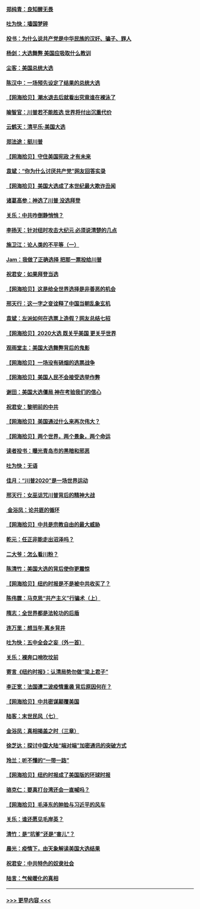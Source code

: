 #### [郑纯青：良知醒无畏](../pages/nsc993/n12545394.md?t=11130951) 
#### [吐为快：墙国梦碎](../pages/nsc993/n12545309.md?t=11130951) 
#### [投书：为什么说共产党是中华民族的汉奸、骗子、罪人](../pages/nsc993/n12545089.md?t=11130951) 
#### [杨剑：大选舞弊 美国应吸取什么教训](../pages/nsc993/n12543937.md?t=11130951) 
#### [尘客：美国总统大选](../pages/nsc993/n12543828.md?t=11130951) 
#### [陈汉中：一场预先设定了结果的总统大选](../pages/nsc993/n12543564.md?t=11130951) 
#### [【网海拾贝】潮水退去后就看出究竟谁在裸泳了](../pages/nsc993/n12543321.md?t=11130951) 
#### [喻智官：川普若不能胜选 世界将付出沉重代价](../pages/nsc993/n12541352.md?t=11130951) 
#### [云鹤天：清平乐‧美国大选](../pages/nsc993/n12540916.md?t=11130951) 
#### [郑法途：挺川普](../pages/nsc993/n12540898.md?t=11130951) 
#### [【网海拾贝】守住美国宪政 才有未来](../pages/nsc993/n12540423.md?t=11130951) 
#### [袁斌：“你为什么讨厌共产党”网友回答实录](../pages/nsc993/n12540208.md?t=11130951) 
#### [【网海拾贝】美国大选成了本世纪最大欺诈丑闻](../pages/nsc993/n12538029.md?t=11130951) 
#### [诸葛高参：神选了川普 没选拜登](../pages/nsc993/n12537664.md?t=11130951) 
#### [关乐：中共咋倒静悄悄？](../pages/nsc993/n12537615.md?t=11130951) 
#### [李扬天：针对纽时攻击大纪元 必须说清楚的几点](../pages/nsc993/n12536001.md?t=11130951) 
#### [施卫江：论人类的不平等（一）](../pages/nsc993/n12535700.md?t=11130951) 
#### [Jam：我做了正确选择 把那一票投给川普](../pages/nsc993/n12535743.md?t=11130951) 
#### [祝君安：如果拜登当选](../pages/nsc993/n12535726.md?t=11130951) 
#### [【网海拾贝】这是给全世界选择是非善恶的机会](../pages/nsc993/n12535061.md?t=11130951) 
#### [邢天行：这一字之变诠释了中国当朝乱象玄机](../pages/nsc993/n12533446.md?t=11130951) 
#### [袁斌：左派如何在选票上造假？网友总结七招](../pages/nsc993/n12533180.md?t=11130951) 
#### [【网海拾贝】2020大选 既关乎美国 更关乎世界](../pages/nsc993/n12533161.md?t=11130951) 
#### [观雨堂主：美国大选舞弊背后的鬼影](../pages/nsc993/n12533153.md?t=11130951) 
#### [【网海拾贝】一场没有硝烟的选票战争](../pages/nsc993/n12531883.md?t=11130951) 
#### [【网海拾贝】美国人民不会接受选举作弊](../pages/nsc993/n12528850.md?t=11130951) 
#### [谢田：美国大选僵局 神在考验我们的信心](../pages/nsc993/n12527932.md?t=11130951) 
#### [祝君安：黎明前的中共](../pages/nsc993/n12524071.md?t=11130951) 
#### [【网海拾贝】美国通过什么来再次伟大？](../pages/nsc993/n12523844.md?t=11130951) 
#### [【网海拾贝】两个世界，两个景象，两个命运](../pages/nsc993/n12521419.md?t=11130951) 
#### [读者投书：曝光青岛市的黑暗和邪恶](../pages/nsc993/n12520988.md?t=11130951) 
#### [吐为快：无语](../pages/nsc993/n12518588.md?t=11130951) 
#### [佳月：“川普2020”是一场世界运动](../pages/nsc993/n12518581.md?t=11130951) 
#### [邢天行：女巫诅咒川普背后的精神大战](../pages/nsc993/n12517257.md?t=11130951) 
#### [ 金浴凤：论共匪的循环](../pages/nsc993/n12517133.md?t=11130951) 
#### [【网海拾贝】中共是宗教自由的最大威胁](../pages/nsc993/n12516879.md?t=11130951) 
#### [乾元：任正非能走出沼泽吗？](../pages/nsc993/n12515831.md?t=11130951) 
#### [二大爷：怎么看川粉？](../pages/nsc993/n12515820.md?t=11130951) 
#### [陈清竹：美国大选的背后使你更震惊](../pages/nsc993/n12515589.md?t=11130951) 
#### [【网海拾贝】纽约时报是不是被中共收买了？](../pages/nsc993/n12515122.md?t=11130951) 
#### [陈伟霆：马克思“共产主义”行骗术（上）](../pages/nsc993/n12510217.md?t=11130951) 
#### [隋志：全世界都是法轮功的后盾](../pages/nsc993/n12510636.md?t=11130951) 
#### [连万里：想当年‧离乡背井](../pages/nsc993/n12510623.md?t=11130951) 
#### [吐为快：五中全会之妄（外一首）](../pages/nsc993/n12510470.md?t=11130951) 
#### [关乐：裸奔口哨吹坟前](../pages/nsc993/n12510403.md?t=11130951) 
#### [寄言《纽约时报》：认清局势勿做“梁上君子”](../pages/nsc993/n12510042.md?t=11130951) 
#### [李正宽：法国遭二波疫情重袭 背后原因何在？](../pages/nsc993/n12509971.md?t=11130951) 
#### [【网海拾贝】中共密谋颠覆美国](../pages/nsc993/n12509816.md?t=11130951) 
#### [陆客：末世民风（七）](../pages/nsc993/n12507822.md?t=11130951) 
#### [金浴凤：真相揭盖之时（三章）](../pages/nsc993/n12507804.md?t=11130951) 
#### [徐芝达：探讨中国大陆“端对端”加密通讯的突破方式](../pages/nsc993/n12507682.md?t=11130951) 
#### [玲兰：听不懂的“一带一路”](../pages/nsc993/n12507669.md?t=11130951) 
#### [【网海拾贝】纽约时报成了美国版的环球时报](../pages/nsc993/n12507053.md?t=11130951) 
#### [骆克仁：要真打台湾还会一直喊吗？](../pages/nsc993/n12506843.md?t=11130951) 
#### [【网海拾贝】毛泽东的肿脸与习近平的风车](../pages/nsc993/n12504537.md?t=11130951) 
#### [关乐：谁还愿见毛岸英？](../pages/nsc993/n12503866.md?t=11130951) 
#### [清竹：是“坑爹”还是“害儿”？](../pages/nsc993/n12503034.md?t=11130951) 
#### [晨光：疫情下，由天象解读美国大选结果](../pages/nsc993/n12502536.md?t=11130951) 
#### [祝君安：中共特色的奴隶社会](../pages/nsc993/n12501529.md?t=11130951) 
#### [陆言：气候暖化的真相](../pages/nsc993/n12501183.md?t=11130951) 

----
#### [ >>> 更早内容 <<< ](../indexes/nsc993-earlier.md)
